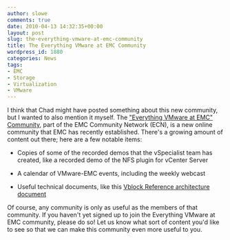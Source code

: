 ```yaml
---
author: slowe
comments: true
date: 2010-04-13 14:32:35+00:00
layout: post
slug: the-everything-vmware-at-emc-community
title: The Everything VMware at EMC Community
wordpress_id: 1880
categories: News
tags:
- EMC
- Storage
- Virtualization
- VMware
---
```


I think that Chad might have posted something about this new community, but I wanted to also mention it myself. The ["Everything VMware at EMC" Community](http://www.emc.com/vmwarecommunity), part of the EMC Community Network (ECN), is a new online community that EMC has recently established. There's a growing amount of content out there; here are a few notable items:

* Copies of some of the recorded demos that the vSpecialist team has created, like a recorded demo of the NFS plugin for vCenter Server

* A calendar of VMware-EMC events, including the weekly webcast

* Useful technical documents, like this [Vblock Reference architecture document](https://community.emc.com/docs/DOC-5665)

Of course, any community is only as useful as the members of that community. If you haven't yet signed up to join the Everything VMware at EMC community, please do so! Let us know what sort of content you'd like to see so that we can make this community even more useful to you.

